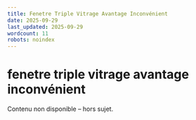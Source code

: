 ```yaml
---
title: Fenetre Triple Vitrage Avantage Inconvénient
date: 2025-09-29
last_updated: 2025-09-29
wordcount: 11
robots: noindex
---
```


# fenetre triple vitrage avantage inconvénient

Contenu non disponible – hors sujet.